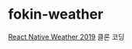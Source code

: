 # fokin-weather

[React Native Weather 2019](https://www.youtube.com/playlist?list=PL7jH19IHhOLPEhP6oPSgK6r-neUVVA-pi) 클론 코딩
